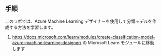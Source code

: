 ﻿---
lab:
    title: 'Azure Machine Learning デザイナーを使用して分類モデルを作成する'
---

## 手順
このラボでは、Azure Machine Learning デザイナーを使用して分類モデルを作成する方法を学習します。

1.	https://docs.microsoft.com/learn/modules/create-classification-model-azure-machine-learning-designer/ の Microsoft Learn モジュールに移動します
